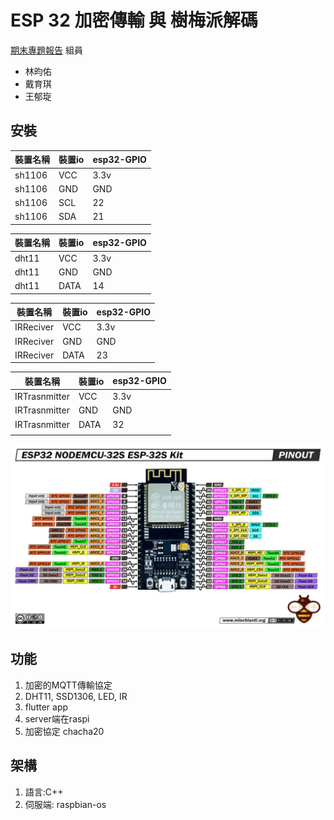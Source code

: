 # ESP 32 加密傳輸 與 樹梅派解碼

[期末專題報告](https://docs.google.com/presentation/d/1dgE1UflbfET3RkeLtujjp4L4WDkh4RkqZj0S-r6HGY4/edit?usp=sharing)
組員

- 林昀佑
- 戴育琪
- 王郁琁

## 安裝

|    裝置名稱    |  裝置io  | esp32-GPIO |
|---------------|----------|------------|
|    sh1106     |    VCC   |    3.3v    |
|    sh1106     |    GND   |     GND    |
|    sh1106     |    SCL   |     22     |
|    sh1106     |    SDA   |     21     |

|    裝置名稱    |  裝置io  | esp32-GPIO |
|---------------|----------|------------|
|     dht11     |    VCC   |    3.3v    |
|     dht11     |    GND   |     GND    |
|     dht11     |   DATA   |     14     |

|    裝置名稱    |  裝置io  | esp32-GPIO |
|---------------|----------|------------|
|   IRReciver   |    VCC   |    3.3v    |
|   IRReciver   |    GND   |     GND    |
|   IRReciver   |   DATA   |     23     |

|    裝置名稱    |  裝置io  | esp32-GPIO |
|---------------|----------|------------|
| IRTrasnmitter |    VCC   |    3.3v    |
| IRTrasnmitter |    GND   |     GND    |
| IRTrasnmitter |   DATA   |     32     |
|               |          |            |

![esp32 nodemcu 32s pinout](ESP32-NODEMCU-ESP-32S-Kit-pinout-low-res-mischianti-1024x599.jpg)

## 功能

1. 加密的MQTT傳輸協定
2. DHT11, SSD1306, LED, IR
3. flutter app
4. server端在raspi
5. 加密協定 chacha20

## 架構

1. 語言:C++
2. 伺服端: raspbian-os
